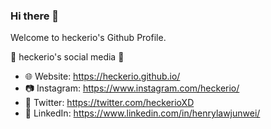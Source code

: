 ### Hi there 👋

Welcome to heckerio's Github Profile.

📱 heckerio's social media 📱
- 🌐 Website: https://heckerio.github.io/
- 📷 Instagram: https://www.instagram.com/heckerio/
- 🐤 Twitter: https://twitter.com/heckerioXD
- 🏢 LinkedIn: https://www.linkedin.com/in/henrylawjunwei/
